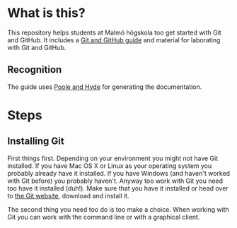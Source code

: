 # What is this?

This repository helps students at Malmö högskola too get started with Git and GitHub. It includes a [Git and GitHub guide](https://fhall.github.io/da336a/) and material for laborating with Git and GitHub.

## Recognition

The guide uses [Poole and Hyde](https://github.com/poole/hyde) for generating the documentation.

# Steps

## Installing Git

First things first. Depending on your environment you might not have Git installed. If you have Mac OS X or Linux as your operating system you probably already have it installed. If you have Windows (and haven't worked with Git before) you probably haven't. Anyway too work with Git you need too have it installed (duh!). Make sure that you have it installed or head over to [the Git website](http://www.git-scm.com/), download and install it.

The second thing you need too do is too make a choice. When working with Git you can work with the command line or with a graphical client.